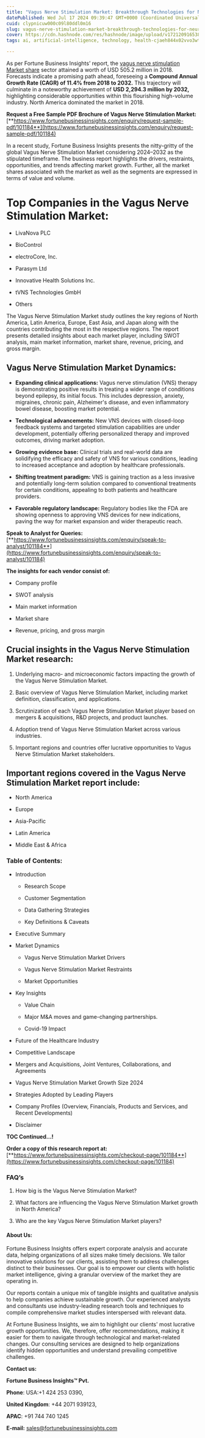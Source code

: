 ```yaml
---
title: "Vagus Nerve Stimulation Market: Breakthrough Technologies for Neurological Disorders"
datePublished: Wed Jul 17 2024 09:39:47 GMT+0000 (Coordinated Universal Time)
cuid: clypnicuw000c09l80ddl0m16
slug: vagus-nerve-stimulation-market-breakthrough-technologies-for-neurological-disorders
cover: https://cdn.hashnode.com/res/hashnode/image/upload/v1721209165380/a8a85ea1-36a2-48e2-9436-66ed911b4090.png
tags: ai, artificial-intelligence, technology, health-cjaeh844x02vvo3wtj5r2s75q, healthcare

---
```


As per Fortune Business Insights’ report, the [vagus nerve stimulation Market share](https://www.fortunebusinessinsights.com/industry-reports/vagus-nerve-stimulation-vns-market-101184) sector attained a worth of USD 505.2 million in 2018. Forecasts indicate a promising path ahead, foreseeing a **Compound Annual Growth Rate (CAGR) of 11.4% from 2018 to 2032.** This trajectory will culminate in a noteworthy achievement of **USD 2,294.3 million by 2032,** highlighting considerable opportunities within this flourishing high-volume industry. North America dominated the market in 2018.

**Request a Free Sample PDF Brochure of Vagus Nerve Stimulation Market:** [**https://www.fortunebusinessinsights.com/enquiry/request-sample-pdf/101184**](https://www.fortunebusinessinsights.com/enquiry/request-sample-pdf/101184)

In a recent study, Fortune Business Insights presents the nitty-gritty of the global Vagus Nerve Stimulation Market considering 2024–2032 as the stipulated timeframe. The business report highlights the drivers, restraints, opportunities, and trends affecting market growth. Further, all the market shares associated with the market as well as the segments are expressed in terms of value and volume.

# **Top Companies in the Vagus Nerve Stimulation Market:**

* LivaNova PLC
    
* BioControl
    
* electroCore, Inc.
    
* Parasym Ltd
    
* Innovative Health Solutions Inc.
    
* tVNS Technologies GmbH
    
* Others
    

The Vagus Nerve Stimulation Market study outlines the key regions of North America, Latin America, Europe, East Asia, and Japan along with the countries contributing the most in the respective regions. The report presents detailed insights about each market player, including SWOT analysis, main market information, market share, revenue, pricing, and gross margin.

## Vagus Nerve Stimulation Market **Dynamics**:

* **Expanding clinical applications:** Vagus nerve stimulation (VNS) therapy is demonstrating positive results in treating a wider range of conditions beyond epilepsy, its initial focus. This includes depression, anxiety, migraines, chronic pain, Alzheimer's disease, and even inflammatory bowel disease, boosting market potential.
    
* **Technological advancements:** New VNS devices with closed-loop feedback systems and targeted stimulation capabilities are under development, potentially offering personalized therapy and improved outcomes, driving market adoption.
    
* **Growing evidence base:** Clinical trials and real-world data are solidifying the efficacy and safety of VNS for various conditions, leading to increased acceptance and adoption by healthcare professionals.
    
* **Shifting treatment paradigm:** VNS is gaining traction as a less invasive and potentially long-term solution compared to conventional treatments for certain conditions, appealing to both patients and healthcare providers.
    
* **Favorable regulatory landscape:** Regulatory bodies like the FDA are showing openness to approving VNS devices for new indications, paving the way for market expansion and wider therapeutic reach.
    

**Speak to Analyst for Queries:** [**https://www.fortunebusinessinsights.com/enquiry/speak-to-analyst/101184**](https://www.fortunebusinessinsights.com/enquiry/speak-to-analyst/101184)

**The insights for each vendor consist of:**

* Company profile
    
* SWOT analysis
    
* Main market information
    
* Market share
    
* Revenue, pricing, and gross margin
    

## **Crucial insights in the Vagus Nerve Stimulation Market research:**

1. Underlying macro- and microeconomic factors impacting the growth of the Vagus Nerve Stimulation Market.
    
2. Basic overview of Vagus Nerve Stimulation Market, including market definition, classification, and applications.
    
3. Scrutinization of each Vagus Nerve Stimulation Market player based on mergers & acquisitions, R&D projects, and product launches.
    
4. Adoption trend of Vagus Nerve Stimulation Market across various industries.
    
5. Important regions and countries offer lucrative opportunities to Vagus Nerve Stimulation Market stakeholders.
    

## **Important regions covered in the Vagus Nerve Stimulation Market report include:**

* North America
    
* Europe
    
* Asia-Pacific
    
* Latin America
    
* Middle East & Africa
    

### **Table of Contents:**

* Introduction
    
    * Research Scope
        
    * Customer Segmentation
        
    * Data Gathering Strategies
        
    * Key Definitions & Caveats
        
* Executive Summary
    
* Market Dynamics
    
    * Vagus Nerve Stimulation Market Drivers
        
    * Vagus Nerve Stimulation Market Restraints
        
    * Market Opportunities
        
* Key Insights
    
    * Value Chain
        
    * Major M&A moves and game-changing partnerships.
        
    * Covid-19 Impact
        
* Future of the Healthcare Industry
    
* Competitive Landscape
    
* Mergers and Acquisitions, Joint Ventures, Collaborations, and Agreements
    
* Vagus Nerve Stimulation Market Growth Size 2024
    
* Strategies Adopted by Leading Players
    
* Company Profiles (Overview, Financials, Products and Services, and Recent Developments)
    
* Disclaimer
    

**TOC Continued…!**

**Order a copy of this research report at:** [**https://www.fortunebusinessinsights.com/checkout-page/101184**](https://www.fortunebusinessinsights.com/checkout-page/101184)

### **FAQ’s**

1. How big is the Vagus Nerve Stimulation Market?
    
2. What factors are influencing the Vagus Nerve Stimulation Market growth in North America?
    
3. Who are the key Vagus Nerve Stimulation Market players?
    

#### **About Us:**

Fortune Business Insights offers expert corporate analysis and accurate data, helping organizations of all sizes make timely decisions. We tailor innovative solutions for our clients, assisting them to address challenges distinct to their businesses. Our goal is to empower our clients with holistic market intelligence, giving a granular overview of the market they are operating in.

Our reports contain a unique mix of tangible insights and qualitative analysis to help companies achieve sustainable growth. Our experienced analysts and consultants use industry-leading research tools and techniques to compile comprehensive market studies interspersed with relevant data.

At Fortune Business Insights, we aim to highlight our clients' most lucrative growth opportunities. We, therefore, offer recommendations, making it easier for them to navigate through technological and market-related changes. Our consulting services are designed to help organizations identify hidden opportunities and understand prevailing competitive challenges.

**Contact us:**

**Fortune Business Insights™ Pvt.**

**Phone**: USA:+1 424 253 0390,

**United Kingdom**: +44 2071 939123,

**APAC**: +91 744 740 1245

**E-mail:** [sales@fortunebusinessinsights.com](mailto:sales@fortunebusinessinsights.com)